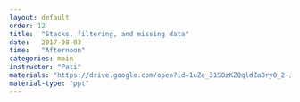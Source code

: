 ```yaml
---
layout: default
order: 12
title:  "Stacks, filtering, and missing data"
date:   2017-08-03
time:   "Afternoon"
categories: main
instructor: "Pati"
materials: "https://drive.google.com/open?id=1uZe_31SOzKZQqldZaBryO_2-J27J2gR-MtBdS6iHvMQ"
material-type: "ppt"
---
```




